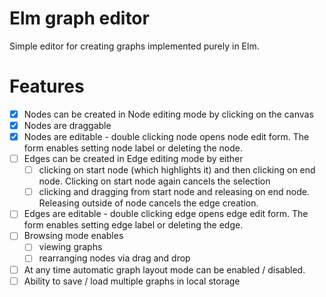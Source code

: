 # Elm graph editor

Simple editor for creating graphs implemented purely in Elm.

# Features
- [x] Nodes can be created in Node editing mode by clicking on the canvas
- [x] Nodes are draggable
- [x] Nodes are editable - double clicking node opens node edit form. The form enables setting node label or deleting the node.
- [ ] Edges can be created in Edge editing mode by either
    - [ ] clicking on start node (which highlights it) and then clicking on end node. Clicking on start node again cancels the selection
    - [ ] clicking and dragging from start node and releasing on end node. Releasing outside of node cancels the edge creation.
- [ ] Edges are editable - double clicking edge opens edge edit form. The form enables setting edge label or deleting the edge.
- [ ] Browsing mode enables
    - [ ] viewing graphs
    - [ ] rearranging nodes via drag and drop
- [ ] At any time automatic graph layout mode can be enabled / disabled.
- [ ] Ability to save / load multiple graphs in local storage
